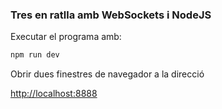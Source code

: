 ### Tres en ratlla amb WebSockets i NodeJS

Executar el programa amb:
    
```bash
npm run dev
```

Obrir dues finestres de navegador a la direcció

[http://localhost:8888](http://localhost:8888)
